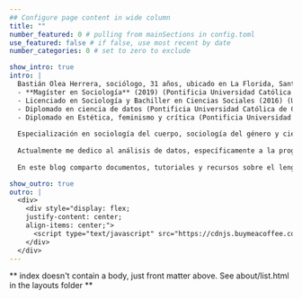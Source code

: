 ```yaml
---
## Configure page content in wide column
title: ""
number_featured: 0 # pulling from mainSections in config.toml
use_featured: false # if false, use most recent by date
number_categories: 0 # set to zero to exclude

show_intro: true
intro: |
  Bastián Olea Herrera, sociólogo, 31 años, ubicado en La Florida, Santiago de Chile. 
  - **Magíster en Sociología** (2019) (Pontificia Universidad Católica de Chile),
  - Licenciado en Sociología y Bachiller en Ciencias Sociales (2016) (Universidad Alberto Hurtado),
  - Diplomado en ciencia de datos (Pontificia Universidad Católica de Chile), 
  - Diplomado en Estética, feminismo y crítica (Pontificia Universidad Católica de Chile).
  
  Especialización en sociología del cuerpo, sociología del género y ciencia de datos (mediante el lenguaje de programación estadística R).
  
  Actualmente me dedico al análisis de datos, específicamente a la programación y desarrollo de aplicaciones web interactivas para visualizar e interpretar datos estadísticos y sociales para clientes tales como universidades, empresas y consultoras. También me mantengo estudiando en las áreas de los estudios de género, la sociología del cuerpo, la teoría queer y la filosofía feminista.
  
  En este blog comparto documentos, tutoriales y recursos sobre el lenguaje de programación estadística R. Puedes contactarme si tienes alguna pregunta o comentario, o si necesitas apoyo con tu investigación o tesis.

show_outro: true
outro: |
  <div>
    <div style="display: flex;
    justify-content: center;
    align-items: center;">
      <script type="text/javascript" src="https://cdnjs.buymeacoffee.com/1.0.0/button.prod.min.js" data-name="bmc-button" data-slug="bastimapache" data-color="#FFDD00" data-emoji="☕"  data-font="Cookie" data-text="Regálame un cafecito" data-outline-color="#000000" data-font-color="#000000" data-coffee-color="#ffffff" ></script>
    </div>
  </div>
---
```


** index doesn't contain a body, just front matter above.
See about/list.html in the layouts folder **